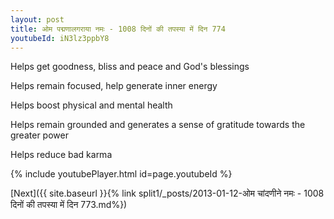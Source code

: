 ```yaml
---
layout: post
title: ओम पद्मणालगराया नमः - 1008 दिनों की तपस्या में दिन 774
youtubeId: iN3lz3ppbY8
---
```

 
 
Helps get goodness, bliss and peace and God's blessings
 
Helps remain focused, help generate inner energy 
 
Helps boost physical and mental health 
 
Helps remain grounded and generates a sense of gratitude towards the greater power 
 
Helps reduce bad karma
 
 
 
 


{% include youtubePlayer.html id=page.youtubeId %}
 
[Next]({{ site.baseurl }}{% link  split1/_posts/2013-01-12-ओम चांदणीने नमः - 1008 दिनों की तपस्या में दिन 773.md%})
 
